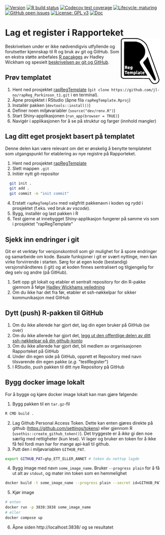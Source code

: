<!-- badges: start -->
[![Version](https://img.shields.io/github/v/release/jl-no/rapReg_Parkinson_t1?sort=semver)](https://github.com/jl-no/rapReg_Parkinson_t1/releases)
[![R build status](https://github.com/jl-no/rapReg_Parkinson_t1/workflows/R-CMD-check/badge.svg)](https://github.com/jl-no/rapReg_Parkinson_t1/actions)
[![Codecov test coverage](https://codecov.io/gh/jl-no/rapReg_Parkinson_t1/branch/main/graph/badge.svg)](https://codecov.io/gh/jl-no/rapReg_Parkinson_t1?branch=main)
[![Lifecycle: maturing](https://img.shields.io/badge/lifecycle-maturing-blue.svg)](https://www.tidyverse.org/lifecycle/#maturing)
[![GitHub open issues](https://img.shields.io/github/issues/jl-no/rapReg_Parkinson_t1.svg)](https://github.com/jl-no/rapReg_Parkinson_t1/issues)
[![License: GPL v3](https://img.shields.io/badge/License-GPLv3-blue.svg)](https://www.gnu.org/licenses/gpl-3.0)
[![Doc](https://img.shields.io/badge/Doc--grey.svg)](https://rapporteket.github.io/rapRegTemplate/)
<!-- badges: end -->
  
# Lag et register i Rapporteket <img src="man/figures/logo.svg" align="right" height="150" />

Beskrivelsen under er ikke nødvendigvis utfyllende og forutsetter kjennskap til R og bruk av git og GitHub.
Som en ekstra støtte anbefales [R pacakges](http://r-pkgs.had.co.nz/) av Hadley Wickham og spesielt [beskrivelsen av git og GitHub](http://r-pkgs.had.co.nz/git.html#git-rstudio).

## Prøv templatet

1. Hent ned prosjektet [rapRegTemplate](https://github.com/jl-no/rapReg_Parkinson_t1) (`git clone https://github.com/jl-no/rapReg_Parkinson_t1.git` i en terminal).
1. Åpne prosjektet i RStudio (åpne fila `rapRegTemplate.Rproj`)
1. Installér pakken (`devtools::install()`)
1. Definer noen miljøvariabler (`source("dev/renv.R")`)
1. Start Shiny-applikasjonen (`run_app(browser = TRUE)`)
1. Navigér i applikasjonen for å se på struktur og farger (innhold mangler)

## Lag ditt eget prosjekt basert på templatet

Denne delen kan være relevant om det er ønskelig å benytte templatetet som utgangspunkt for etablering av nye registre på Rapporteket.

1. Hent ned prosjektet [rapRegTemplate](https://github.com/jl-no/rapReg_Parkinson_t1)
2. Slett mappen `.git`
3. Initiér nytt git-repositor 
```bash
  git init .
  git add .
  git commit -m "init commit"
  ```
4. Erstatt `rapRegTemplate` med valgfritt pakkenavn i koden og rydd i prosjektet (f.eks. ved bruk av *vscode*).
5. Bygg, installér og last pakken i R
6. Test gjerne at innebygget Shiny-applikasjon fungerer på samme vis som i prosjektet "rapRegTemplate"

## Sjekk inn endringer i git
Git er et verktøy for versjonskontroll som gir mulighet for å spore endringer og samarbeide om kode. Basale funksjoner i git er svært nyttinge, men kan virke forvirrende i starten. Sørg for at egen kode (bestandig) versjonshåndteres (i git) og at koden finnes sentralisert og tilgjengelig for deg selv og andre (på GitHub).

1. Sett opp git lokalt og etabler et sentralt repository for din R-pakke gjennom å følge [Hadley Wickhams veiledning](http://r-pkgs.had.co.nz/git.html#git-rstudio)
1. Om du ikke har det fra før, etabler et ssh-nøkkelpar for sikker kommunikasjon med GitHub


## Dytt (push) R-pakken til GitHub
1. Om du ikke allerede har gjort det, lag din egen bruker på GitHub (se over)
1. Om du ikke allerede har gjort det, [legg ut den offentlige delen av ditt ssh-nøkkelpar på din github-konto](https://help.github.com/en/articles/adding-a-new-ssh-key-to-your-github-account) 
1. Om du ikke allerede har gjort det, bli medlem av organisasjonen Rapporteket på GitHub
1. Under din egen side på GitHub, opprett et Repository med navn tilsvarende din egen pakke (_e.g._ "testRegister")
1. I RStudio, push pakken til ditt nye Repository på GitHub

## Bygg docker image lokalt

For å bygge og kjøre docker image lokalt kan man gjøre følgende:

1. Bygg pakken til en `tar.gz`-fil
```sh
R CMD build .
```
2. Lag Github Personal Access Token. Dette kan enten gjøres direkte på github (https://github.com/settings/tokens) eller gjennom R (`usethis::create_github_token()`). Det tryggeste er å *ikke* gi den noe særlig med rettigheter (kun lese). Vi lager og bruker en token for å ikke få feil fordi man har for mange api-kall til github.
3. Putt den i miljøvariablen `GITHUB_PAT`.
```sh
export GITHUB_PAT=ghp_ETT_ELLER_ANNET # token du nettop lagde
```
4. Bygg image med navn `some_image_name`. Bruker `--progress plain` for å få ut alt av `stdout`, og mater inn token som en hemmelighet
```sh
docker build -t some_image_name --progress plain --secret id=GITHUB_PAT .
```
5. Kjør image
```sh
# enten
docker run -p 3838:3838 some_image_name
# eller
docker compose up
```
6. Åpne siden http://localhost:3838/ og se resultatet
